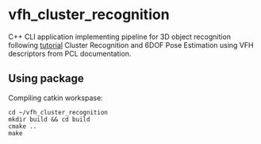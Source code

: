 # vfh_cluster_recognition

C++ CLI application implementing pipeline for 3D object recognition following [tutorial](https://pcl.readthedocs.io/projects/tutorials/en/latest/vfh_recognition.html) Cluster Recognition and 6DOF Pose Estimation using VFH descriptors from PCL documentation. 

## Using package
Compiling catkin workspase:

```
cd ~/vfh_cluster_recognition
mkdir build && cd build
cmake ..
make
```
